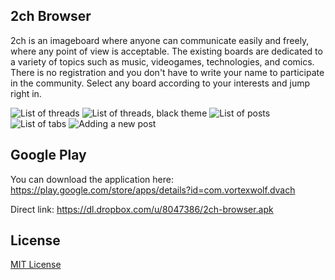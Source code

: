 ## 2ch Browser

2ch is an imageboard where anyone can communicate easily and freely, where any point of view is acceptable. 
The existing boards are dedicated to a variety of topics such as music, videogames, technologies, and comics. 
There is no registration and you don't have to write your name to participate in the community. 
Select any board according to your interests and jump right in.

![List of threads](https://lh3.ggpht.com/l1trjGygFflcWpGirBNn_5jqTSmyT_2jwgHUbnHtNa2iB2c4jrKDWoNBPXDGFoduz7A)
![List of threads, black theme](https://lh4.ggpht.com/WqHdGasXUdYFBvy_g0PD900Uzl-bTJzX0Uwmw15Ti7MM2fOsYfRcFPeUC1VHY_B6wg)
![List of posts](https://lh6.ggpht.com/gikWpKVmQK_vrWDWyqGwmU5c3DK_Hgd9p_YmIN6BsQAMmscLSOOCHBrPnVyQUMQJ9uc)
![List of tabs](https://lh5.ggpht.com/SAfqIvfvia1GewTu_MDiQpsVO0RWEhYnFg8WNamhjvIQs4JL4-JL491Yy0phd58OdMc2)
![Adding a new post](https://lh6.ggpht.com/Sz5T-wP8v3DpObPUVIBg76qtyrKsS_sXzXxd28JY-Uz2-TXBQy10bKnlL6d82KKj-g)

## Google Play

You can download the application here: 
https://play.google.com/store/apps/details?id=com.vortexwolf.dvach  

Direct link: 
https://dl.dropbox.com/u/8047386/2ch-browser.apk

## License

[MIT License][license]

[license]: https://github.com/vortexwolf/2ch-Browser/blob/master/MIT-LICENSE.txt


